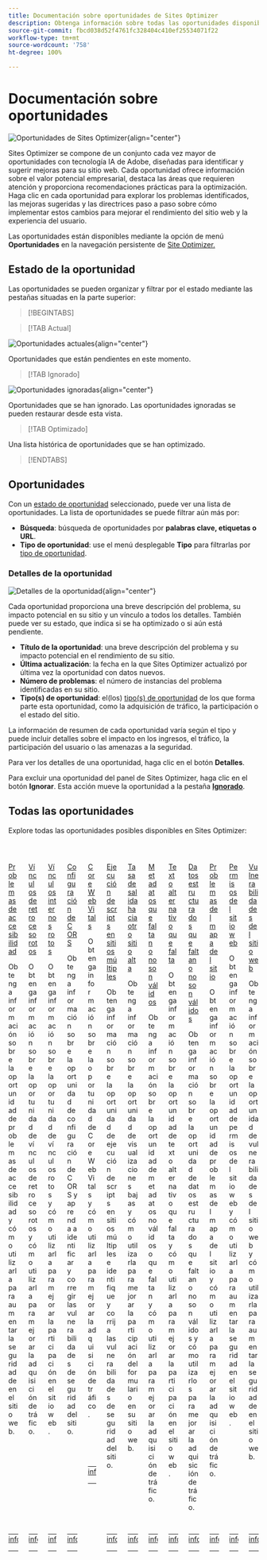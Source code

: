 ```yaml
---
title: Documentación sobre oportunidades de Sites Optimizer
description: Obtenga información sobre todas las oportunidades disponibles de Site Optimizer y cómo utilizarlas para mejorar el rendimiento del sitio.
source-git-commit: fbcd038d52f4761fc328404c410ef25534071f22
workflow-type: tm+mt
source-wordcount: '758'
ht-degree: 100%

---
```



# Documentación sobre oportunidades

![Oportunidades de Sites Optimizer](./assets/overview/hero.png){align="center"}


Sites Optimizer se compone de un conjunto cada vez mayor de oportunidades con tecnología IA de Adobe, diseñadas para identificar y sugerir mejoras para su sitio web. Cada oportunidad ofrece información sobre el valor potencial empresarial, destaca las áreas que requieren atención y proporciona recomendaciones prácticas para la optimización. Haga clic en cada oportunidad para explorar los problemas identificados, las mejoras sugeridas y las directrices paso a paso sobre cómo implementar estos cambios para mejorar el rendimiento del sitio web y la experiencia del usuario.

Las oportunidades están disponibles mediante la opción de menú **Oportunidades** en la navegación persistente de [Site Optimizer.](/help/documentation/basics.md#navigation)

## Estado de la oportunidad

Las oportunidades se pueden organizar y filtrar por el estado mediante las pestañas situadas en la parte superior:

>[!BEGINTABS]

>[!TAB Actual]

![Oportunidades actuales](./assets/overview/current.png){align="center"}

Oportunidades que están pendientes en este momento.

>[!TAB Ignorado]

![Oportunidades ignoradas](./assets/overview/ignored.png){align="center"}

Oportunidades que se han ignorado. Las oportunidades ignoradas se pueden restaurar desde esta vista.

>[!TAB Optimizado]

Una lista histórica de oportunidades que se han optimizado.

>[!ENDTABS]

## Oportunidades

Con un [estado de oportunidad](#opportunity-status) seleccionado, puede ver una lista de oportunidades. La lista de oportunidades se puede filtrar aún más por:

* **Búsqueda**: búsqueda de oportunidades por **palabras clave, etiquetas o URL**.
* **Tipo de oportunidad**: use el menú desplegable **Tipo** para filtrarlas por [tipo de oportunidad](/help/opportunity-types/overview.md).

### Detalles de la oportunidad

![Detalles de la oportunidad](/help/documentation/opportunities/assets/overview/opportunity-details.png){align="center"}

Cada oportunidad proporciona una breve descripción del problema, su impacto potencial en su sitio y un vínculo a todos los detalles. También puede ver su estado, que indica si se ha optimizado o si aún está pendiente.

* **Título de la oportunidad**: una breve descripción del problema y su impacto potencial en el rendimiento de su sitio.
* **Última actualización**: la fecha en la que Sites Optimizer actualizó por última vez la oportunidad con datos nuevos.
* **Número de problemas**: el número de instancias del problema identificadas en su sitio.
* **Tipo(s) de oportunidad**: el(los) [tipo(s) de oportunidad](/help/opportunity-types/overview.md) de los que forma parte esta oportunidad, como la adquisición de tráfico, la participación o el estado del sitio.

La información de resumen de cada oportunidad varía según el tipo y puede incluir detalles sobre el impacto en los ingresos, el tráfico, la participación del usuario o las amenazas a la seguridad.

Para ver los detalles de una oportunidad, haga clic en el botón **Detalles**.

Para excluir una oportunidad del panel de Sites Optimizer, haga clic en el botón **Ignorar**.  Esta acción mueve la oportunidad a la pestaña [**Ignorado**](#opportunity-status).

## Todas las oportunidades

Explore todas las oportunidades posibles disponibles en Sites Optimizer:

<!-- CARDS

* ./accessibility-issues.md
  {title=Accessibility issues}
  {image=../../assets/common/card-arrows.png} 
* ./broken-backlinks.md
  {title=Broken backlinks}
  {image=../../assets/common/card-arrows.png}
* ./broken-internal-links.md
  {title=Broken internal links}
  {image=../../assets/common/card-link.png}
* ./cors-configuration.md
  {title=CORS configuration}
  {image=../../assets/common/card-code.png}
* ./core-web-vitals.md
  {title=Core web vitals}
  {image=../../assets/common/card-performance.png}
* ./cross-site-scripting.md
  {title=Cross-site scripting}
  {image=../../assets/common/card-code.png}
* ./high-bounce-rate.md
  {title=High bounce rate}
  {image=../../assets/common/card-arrows.png}    
* ./invalid-or-missing-metadata.md
  {title=Invalid or missing metadata}
  {image=../../assets/common/card-code.png}
* ./missing-alt-text.md
  {title=Missing alt text}
  {image=../../assets/common/card-arrows.png}
* ./missing-invalid-structured-data.md
  {title=Missing or invalid structured data}
  {image=../../assets/common/card-bag.png}
* ./sitemap-issues.md
  {title=Sitemap issues}
  {image=../../assets/common/card-relationship.png}
* ./website-permissions.md
  {title=Website permissions}
  {image=../../assets/common/card-people.png}
* ./website-vulnerabilities.md
  {title=Website vulnerabilities}
  {image=../../assets/common/card-puzzle.png}
  
--->
<!-- START CARDS HTML - DO NOT MODIFY BY HAND -->
<div class="columns">
    <div class="column is-half-tablet is-half-desktop is-one-third-widescreen" aria-label="Accessibility issues">
        <div class="card" style="height: 100%; display: flex; flex-direction: column; height: 100%;">
            <div class="card-image">
                <figure class="image x-is-16by9">
                    <a href="./accessibility-issues.md" title="Problemas de accesibilidad" target="_blank" rel="referrer">
                        <img class="is-bordered-r-small" src="../../assets/common/card-arrows.png" alt="Problemas de accesibilidad"
                             style="width: 100%; aspect-ratio: 16 / 9; object-fit: cover; overflow: hidden; display: block; margin: auto;">
                    </a>
                </figure>
            </div>
            <div class="card-content is-padded-small" style="display: flex; flex-direction: column; flex-grow: 1; justify-content: space-between;">
                <div class="top-card-content">
                    <p class="headline is-size-6 has-text-weight-bold">
                        <a href="./accessibility-issues.md" target="_blank" rel="referrer" title="Problemas de accesibilidad">Problemas de accesibilidad</a>
                    </p>
                    <p class="is-size-6">Obtenga información sobre la oportunidad de problemas de accesibilidad y cómo utilizarla para aumentar la seguridad de en el sitio web.</p>
                </div>
                <a href="./accessibility-issues.md" target="_blank" rel="referrer" class="spectrum-Button spectrum-Button--outline spectrum-Button--primary spectrum-Button--sizeM" style="align-self: flex-start; margin-top: 1rem;">
                    <span class="spectrum-Button-label has-no-wrap has-text-weight-bold">Más información</span>
                </a>
            </div>
        </div>
    </div>
    <div class="column is-half-tablet is-half-desktop is-one-third-widescreen" aria-label="Broken backlinks">
        <div class="card" style="height: 100%; display: flex; flex-direction: column; height: 100%;">
            <div class="card-image">
                <figure class="image x-is-16by9">
                    <a href="./broken-backlinks.md" title="Vínculos de retroceso rotos" target="_blank" rel="referrer">
                        <img class="is-bordered-r-small" src="../../assets/common/card-arrows.png" alt="Vínculos de retroceso rotos"
                             style="width: 100%; aspect-ratio: 16 / 9; object-fit: cover; overflow: hidden; display: block; margin: auto;">
                    </a>
                </figure>
            </div>
            <div class="card-content is-padded-small" style="display: flex; flex-direction: column; flex-grow: 1; justify-content: space-between;">
                <div class="top-card-content">
                    <p class="headline is-size-6 has-text-weight-bold">
                        <a href="./broken-backlinks.md" target="_blank" rel="referrer" title="Vínculos de retroceso rotos">Vínculos de retroceso rotos</a>
                    </p>
                    <p class="is-size-6">Obtenga información sobre la oportunidad de vínculos de retroceso rotos y cómo utilizarla para mejorar la adquisición de tráfico.</p>
                </div>
                <a href="./broken-backlinks.md" target="_blank" rel="referrer" class="spectrum-Button spectrum-Button--outline spectrum-Button--primary spectrum-Button--sizeM" style="align-self: flex-start; margin-top: 1rem;">
                    <span class="spectrum-Button-label has-no-wrap has-text-weight-bold">Más información</span>
                </a>
            </div>
        </div>
    </div>
    <div class="column is-half-tablet is-half-desktop is-one-third-widescreen" aria-label="Broken internal links">
        <div class="card" style="height: 100%; display: flex; flex-direction: column; height: 100%;">
            <div class="card-image">
                <figure class="image x-is-16by9">
                    <a href="./broken-internal-links.md" title="Vínculos internos rotos" target="_blank" rel="referrer">
                        <img class="is-bordered-r-small" src="../../assets/common/card-link.png" alt="Vínculos internos rotos"
                             style="width: 100%; aspect-ratio: 16 / 9; object-fit: cover; overflow: hidden; display: block; margin: auto;">
                    </a>
                </figure>
            </div>
            <div class="card-content is-padded-small" style="display: flex; flex-direction: column; flex-grow: 1; justify-content: space-between;">
                <div class="top-card-content">
                    <p class="headline is-size-6 has-text-weight-bold">
                        <a href="./broken-internal-links.md" target="_blank" rel="referrer" title="Vínculos internos rotos">Vínculos internos rotos</a>
                    </p>
                    <p class="is-size-6">Obtenga información sobre la oportunidad de vínculos rotos y cómo utilizarla para mejorar la participación en el sitio web.</p>
                </div>
                <a href="./broken-internal-links.md" target="_blank" rel="referrer" class="spectrum-Button spectrum-Button--outline spectrum-Button--primary spectrum-Button--sizeM" style="align-self: flex-start; margin-top: 1rem;">
                    <span class="spectrum-Button-label has-no-wrap has-text-weight-bold">Más información</span>
                </a>
            </div>
        </div>
    </div>
    <div class="column is-half-tablet is-half-desktop is-one-third-widescreen" aria-label="CORS configuration">
        <div class="card" style="height: 100%; display: flex; flex-direction: column; height: 100%;">
            <div class="card-image">
                <figure class="image x-is-16by9">
                    <a href="./cors-configuration.md" title="Configuración de CORS" target="_blank" rel="referrer">
                        <img class="is-bordered-r-small" src="../../assets/common/card-code.png" alt="Configuración de CORS"
                             style="width: 100%; aspect-ratio: 16 / 9; object-fit: cover; overflow: hidden; display: block; margin: auto;">
                    </a>
                </figure>
            </div>
            <div class="card-content is-padded-small" style="display: flex; flex-direction: column; flex-grow: 1; justify-content: space-between;">
                <div class="top-card-content">
                    <p class="headline is-size-6 has-text-weight-bold">
                        <a href="./cors-configuration.md" target="_blank" rel="referrer" title="Configuración de CORS">Configuración de CORS</a>
                    </p>
                    <p class="is-size-6">Obtenga información sobre la oportunidad de configuración de CORS y aprenda a identificar y corregir las vulnerabilidades de seguridad del sitio.</p>
                </div>
                <a href="./cors-configuration.md" target="_blank" rel="referrer" class="spectrum-Button spectrum-Button--outline spectrum-Button--primary spectrum-Button--sizeM" style="align-self: flex-start; margin-top: 1rem;">
                    <span class="spectrum-Button-label has-no-wrap has-text-weight-bold">Más información</span>
                </a>
            </div>
        </div>
    </div>
    <div class="column is-half-tablet is-half-desktop is-one-third-widescreen" aria-label="Core web vitals">
        <div class="card" style="height: 100%; display: flex; flex-direction: column; height: 100%;">
            <div class="card-image">
                <figure class="image x-is-16by9">
                    <a href="./core-web-vitals.md" title="Core Web Vitals" target="_blank" rel="referrer">
                        <img class="is-bordered-r-small" src="../../assets/common/card-performance.png" alt="Core Web Vitals"
                             style="width: 100%; aspect-ratio: 16 / 9; object-fit: cover; overflow: hidden; display: block; margin: auto;">
                    </a>
                </figure>
            </div>
            <div class="card-content is-padded-small" style="display: flex; flex-direction: column; flex-grow: 1; justify-content: space-between;">
                <div class="top-card-content">
                    <p class="headline is-size-6 has-text-weight-bold">
                        <a href="./core-web-vitals.md" target="_blank" rel="referrer" title="Core Web Vitals">Core Web Vitals</a>
                    </p>
                    <p class="is-size-6">Obtenga información sobre la oportunidad de Core Web Vitals y cómo utilizarla para mejorar la adquisición de tráfico.</p>
                </div>
                <a href="./core-web-vitals.md" target="_blank" rel="referrer" class="spectrum-Button spectrum-Button--outline spectrum-Button--primary spectrum-Button--sizeM" style="align-self: flex-start; margin-top: 1rem;">
                    <span class="spectrum-Button-label has-no-wrap has-text-weight-bold">Más información</span>
                </a>                    
            </div>
        </div>
    </div>
    <div class="column is-half-tablet is-half-desktop is-one-third-widescreen" aria-label="Cross-site scripting">
        <div class="card" style="height: 100%; display: flex; flex-direction: column; height: 100%;">
            <div class="card-image">
                <figure class="image x-is-16by9">
                    <a href="./cross-site-scripting.md" title="Ejecución de scripts en sitios múltiples" target="_blank" rel="referrer">
                        <img class="is-bordered-r-small" src="../../assets/common/card-code.png" alt="Ejecución de scripts en sitios múltiples"
                             style="width: 100%; aspect-ratio: 16 / 9; object-fit: cover; overflow: hidden; display: block; margin: auto;">
                    </a>
                </figure>
            </div>
            <div class="card-content is-padded-small" style="display: flex; flex-direction: column; flex-grow: 1; justify-content: space-between;">
                <div class="top-card-content">
                    <p class="headline is-size-6 has-text-weight-bold">
                        <a href="./cross-site-scripting.md" target="_blank" rel="referrer" title="Ejecución de scripts en sitios múltiples">Ejecución de scripts en sitios múltiples</a>
                    </p>
                    <p class="is-size-6">Obtenga información sobre la oportunidad de ejecución de scripts en sitios múltiples e identifique y corrija las vulnerabilidades de seguridad del sitio.</p>
                </div>
                <a href="./cross-site-scripting.md" target="_blank" rel="referrer" class="spectrum-Button spectrum-Button--outline spectrum-Button--primary spectrum-Button--sizeM" style="align-self: flex-start; margin-top: 1rem;">
                    <span class="spectrum-Button-label has-no-wrap has-text-weight-bold">Más información</span>
                </a>
            </div>
        </div>
    </div>
    <div class="column is-half-tablet is-half-desktop is-one-third-widescreen" aria-label="High bounce rate">
        <div class="card" style="height: 100%; display: flex; flex-direction: column; height: 100%;">
            <div class="card-image">
                <figure class="image x-is-16by9">
                    <a href="./high-bounce-rate.md" title="Tasa de salida hacia otro sitio alta" target="_blank" rel="referrer">
                        <img class="is-bordered-r-small" src="../../assets/common/card-arrows.png" alt="Tasa de salida hacia otro sitio alta"
                             style="width: 100%; aspect-ratio: 16 / 9; object-fit: cover; overflow: hidden; display: block; margin: auto;">
                    </a>
                </figure>
            </div>
            <div class="card-content is-padded-small" style="display: flex; flex-direction: column; flex-grow: 1; justify-content: space-between;">
                <div class="top-card-content">
                    <p class="headline is-size-6 has-text-weight-bold">
                        <a href="./high-bounce-rate.md" target="_blank" rel="referrer" title="Tasa de salida hacia otro sitio alta">Tasa de salida hacia otro sitio alta</a>
                    </p>
                    <p class="is-size-6">Obtenga información sobre la oportunidad de visualizaciones bajas y cómo utilizarla para mejorar la participación del formulario en su sitio web.</p>
                </div>
                <a href="./high-bounce-rate.md" target="_blank" rel="referrer" class="spectrum-Button spectrum-Button--outline spectrum-Button--primary spectrum-Button--sizeM" style="align-self: flex-start; margin-top: 1rem;">
                    <span class="spectrum-Button-label has-no-wrap has-text-weight-bold">Más información</span>
                </a>
            </div>
        </div>
    </div>
    <div class="column is-half-tablet is-half-desktop is-one-third-widescreen" aria-label="Invalid or missing metadata">
        <div class="card" style="height: 100%; display: flex; flex-direction: column; height: 100%;">
            <div class="card-image">
                <figure class="image x-is-16by9">
                    <a href="./invalid-or-missing-metadata.md" title="Metadatos que faltan o no son válidos" target="_blank" rel="referrer">
                        <img class="is-bordered-r-small" src="../../assets/common/card-code.png" alt="Metadatos que faltan o no son válidos"
                             style="width: 100%; aspect-ratio: 16 / 9; object-fit: cover; overflow: hidden; display: block; margin: auto;">
                    </a>
                </figure>
            </div>
            <div class="card-content is-padded-small" style="display: flex; flex-direction: column; flex-grow: 1; justify-content: space-between;">
                <div class="top-card-content">
                    <p class="headline is-size-6 has-text-weight-bold">
                        <a href="./invalid-or-missing-metadata.md" target="_blank" rel="referrer" title="Metadatos que faltan o no son válidos">Metadatos que faltan o no son válidos</a>
                    </p>
                    <p class="is-size-6">Obtenga información sobre la oportunidad de metadatos no válidos o que faltan y cómo utilizarla para mejorar la adquisición de tráfico.</p>
                </div>
                <a href="./invalid-or-missing-metadata.md" target="_blank" rel="referrer" class="spectrum-Button spectrum-Button--outline spectrum-Button--primary spectrum-Button--sizeM" style="align-self: flex-start; margin-top: 1rem;">
                    <span class="spectrum-Button-label has-no-wrap has-text-weight-bold">Más información</span>
                </a>
            </div>
        </div>
    </div>
    <div class="column is-half-tablet is-half-desktop is-one-third-widescreen" aria-label="Missing alt text">
        <div class="card" style="height: 100%; display: flex; flex-direction: column; height: 100%;">
            <div class="card-image">
                <figure class="image x-is-16by9">
                    <a href="./missing-alt-text.md" title="Texto alternativo que falta" target="_blank" rel="referrer">
                        <img class="is-bordered-r-small" src="../../assets/common/card-arrows.png" alt="Texto alternativo que falta"
                             style="width: 100%; aspect-ratio: 16 / 9; object-fit: cover; overflow: hidden; display: block; margin: auto;">
                    </a>
                </figure>
            </div>
            <div class="card-content is-padded-small" style="display: flex; flex-direction: column; flex-grow: 1; justify-content: space-between;">
                <div class="top-card-content">
                    <p class="headline is-size-6 has-text-weight-bold">
                        <a href="./missing-alt-text.md" target="_blank" rel="referrer" title="Texto alternativo que falta">Texto alternativo que falta</a>
                    </p>
                    <p class="is-size-6">Obtenga información sobre la oportunidad de texto alternativo que falta y cómo utilizarla para mejorar la participación en el sitio web.</p>
                </div>
                <a href="./missing-alt-text.md" target="_blank" rel="referrer" class="spectrum-Button spectrum-Button--outline spectrum-Button--primary spectrum-Button--sizeM" style="align-self: flex-start; margin-top: 1rem;">
                    <span class="spectrum-Button-label has-no-wrap has-text-weight-bold">Más información</span>
                </a>
            </div>
        </div>
    </div>
    <div class="column is-half-tablet is-half-desktop is-one-third-widescreen" aria-label="Missing or invalid structured data">
        <div class="card" style="height: 100%; display: flex; flex-direction: column; height: 100%;">
            <div class="card-image">
                <figure class="image x-is-16by9">
                    <a href="./missing-invalid-structured-data.md" title="Datos estructurados que faltan o no son válidos" target="_blank" rel="referrer">
                        <img class="is-bordered-r-small" src="../../assets/common/card-bag.png" alt="Datos estructurados que faltan o no son válidos"
                             style="width: 100%; aspect-ratio: 16 / 9; object-fit: cover; overflow: hidden; display: block; margin: auto;">
                    </a>
                </figure>
            </div>
            <div class="card-content is-padded-small" style="display: flex; flex-direction: column; flex-grow: 1; justify-content: space-between;">
                <div class="top-card-content">
                    <p class="headline is-size-6 has-text-weight-bold">
                        <a href="./missing-invalid-structured-data.md" target="_blank" rel="referrer" title="Datos estructurados que faltan o no son válidos">Datos estructurados que faltan o no son válidos</a>
                    </p>
                    <p class="is-size-6">Obtenga información sobre la oportunidad de datos estructurados que faltan o no son válidos y cómo utilizarlos para mejorar la adquisición de tráfico.</p>
                </div>
                <a href="./missing-invalid-structured-data.md" target="_blank" rel="referrer" class="spectrum-Button spectrum-Button--outline spectrum-Button--primary spectrum-Button--sizeM" style="align-self: flex-start; margin-top: 1rem;">
                    <span class="spectrum-Button-label has-no-wrap has-text-weight-bold">Más información</span>
                </a>
            </div>
        </div>
    </div>
    <div class="column is-half-tablet is-half-desktop is-one-third-widescreen" aria-label="Sitemap issues">
        <div class="card" style="height: 100%; display: flex; flex-direction: column; height: 100%;">
            <div class="card-image">
                <figure class="image x-is-16by9">
                    <a href="./sitemap-issues.md" title="Problemas del mapa del sitio" target="_blank" rel="referrer">
                        <img class="is-bordered-r-small" src="../../assets/common/card-relationship.png" alt="Problemas del mapa del sitio"
                             style="width: 100%; aspect-ratio: 16 / 9; object-fit: cover; overflow: hidden; display: block; margin: auto;">
                    </a>
                </figure>
            </div>
            <div class="card-content is-padded-small" style="display: flex; flex-direction: column; flex-grow: 1; justify-content: space-between;">
                <div class="top-card-content">
                    <p class="headline is-size-6 has-text-weight-bold">
                        <a href="./sitemap-issues.md" target="_blank" rel="referrer" title="Problemas del mapa del sitio">Problemas del mapa del sitio</a>
                    </p>
                    <p class="is-size-6">Obtenga información sobre la oportunidad de problemas del mapa del sitio y cómo utilizarla para mejorar la adquisición de tráfico.</p>
                </div>
                <a href="./sitemap-issues.md" target="_blank" rel="referrer" class="spectrum-Button spectrum-Button--outline spectrum-Button--primary spectrum-Button--sizeM" style="align-self: flex-start; margin-top: 1rem;">
                    <span class="spectrum-Button-label has-no-wrap has-text-weight-bold">Más información</span>
                </a>
            </div>
        </div>
    </div>
    <div class="column is-half-tablet is-half-desktop is-one-third-widescreen" aria-label="Website permissions">
        <div class="card" style="height: 100%; display: flex; flex-direction: column; height: 100%;">
            <div class="card-image">
                <figure class="image x-is-16by9">
                    <a href="./website-permissions.md" title="Permisos del sitio web" target="_blank" rel="referrer">
                        <img class="is-bordered-r-small" src="../../assets/common/card-people.png" alt="Permisos del sitio web"
                             style="width: 100%; aspect-ratio: 16 / 9; object-fit: cover; overflow: hidden; display: block; margin: auto;">
                    </a>
                </figure>
            </div>
            <div class="card-content is-padded-small" style="display: flex; flex-direction: column; flex-grow: 1; justify-content: space-between;">
                <div class="top-card-content">
                    <p class="headline is-size-6 has-text-weight-bold">
                        <a href="./website-permissions.md" target="_blank" rel="referrer" title="Permisos del sitio web">Permisos del sitio web</a>
                    </p>
                    <p class="is-size-6">Obtenga información sobre la oportunidad de permisos del sitio web y cómo utilizarla para aumentar la seguridad en el sitio web.</p>
                </div>
                <a href="./website-permissions.md" target="_blank" rel="referrer" class="spectrum-Button spectrum-Button--outline spectrum-Button--primary spectrum-Button--sizeM" style="align-self: flex-start; margin-top: 1rem;">
                    <span class="spectrum-Button-label has-no-wrap has-text-weight-bold">Más información</span>
                </a>
            </div>
        </div>
    </div>
    <div class="column is-half-tablet is-half-desktop is-one-third-widescreen" aria-label="Website vulnerabilities">
        <div class="card" style="height: 100%; display: flex; flex-direction: column; height: 100%;">
            <div class="card-image">
                <figure class="image x-is-16by9">
                    <a href="./website-vulnerabilities.md" title="Vulnerabilidades del sitio web" target="_blank" rel="referrer">
                        <img class="is-bordered-r-small" src="../../assets/common/card-puzzle.png" alt="Vulnerabilidades del sitio web"
                             style="width: 100%; aspect-ratio: 16 / 9; object-fit: cover; overflow: hidden; display: block; margin: auto;">
                    </a>
                </figure>
            </div>
            <div class="card-content is-padded-small" style="display: flex; flex-direction: column; flex-grow: 1; justify-content: space-between;">
                <div class="top-card-content">
                    <p class="headline is-size-6 has-text-weight-bold">
                        <a href="./website-vulnerabilities.md" target="_blank" rel="referrer" title="Vulnerabilidades del sitio web">Vulnerabilidades del sitio web</a>
                    </p>
                    <p class="is-size-6">Obtenga información sobre la oportunidad de vulnerabilidades del sitio web y cómo utilizarla para aumentar la seguridad de en el sitio web.</p>
                </div>
                <a href="./website-vulnerabilities.md" target="_blank" rel="referrer" class="spectrum-Button spectrum-Button--outline spectrum-Button--primary spectrum-Button--sizeM" style="align-self: flex-start; margin-top: 1rem;">
                    <span class="spectrum-Button-label has-no-wrap has-text-weight-bold">Más información</span>
                </a>
            </div>
        </div>
    </div>
</div>
<!-- END CARDS HTML - DO NOT MODIFY BY HAND -->


